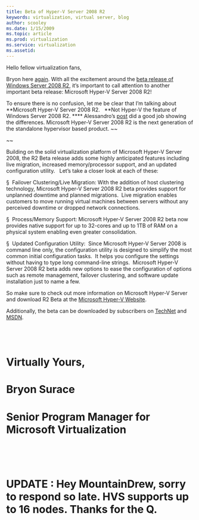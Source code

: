 ```yaml
---
title: Beta of Hyper-V Server 2008 R2
keywords: virtualization, virtual server, blog
author: scooley
ms.date: 1/15/2009
ms.topic: article
ms.prod: virtualization
ms.service: virtualization
ms.assetid: 
---
```


Hello fellow virtualization fans,

Bryon here [again](http://blogs.technet.com/virtualization/archive/2009/01/16/winserver-2k8-hyper-v-is-alive.aspx). With all the excitement around the [beta release of Windows Server 2008 R2](http://blogs.technet.com/windowsserver/archive/2009/01/07/announcing-windows-server-2008-r2-beta.aspx), it’s important to call attention to another important beta release: Microsoft Hyper-V Server 2008 R2! 

To ensure there is no confusion, let me be clear that I’m talking about **Microsoft Hyper-V Server 2008 R2.   **Not Hyper-V the feature of Windows Server 2008 R2. **** Alessandro’s [post](http://www.virtualization.info/2009/01/microsoft-releases-stand-alone-hyper-v.html) did a good job showing the differences. Microsoft Hyper-V Server 2008 R2 is the next generation of the standalone hypervisor based product. ~~

~~

Building on the solid virtualization platform of Microsoft Hyper-V Server 2008, the R2 Beta release adds some highly anticipated features including live migration, increased memory/processor support, and an updated configuration utility.   Let’s take a closer look at each of these:

§  Failover Clustering/Live Migration: With the addition of host clustering technology, Microsoft Hyper-V Server 2008 R2 beta provides support for unplanned downtime and planned migrations.  Live migration enables customers to move running virtual machines between servers without any perceived downtime or dropped network connections.

§  Process/Memory Support: Microsoft Hyper-V Server 2008 R2 beta now provides native support for up to 32-cores and up to 1TB of RAM on a physical system enabling even greater consolidation.

§  Updated Configuration Utility:  Since Microsoft Hyper-V Server 2008 is command line only, the configuration utility is designed to simplify the most common initial configuration tasks.  It helps you configure the settings without having to type long command-line strings.  Microsoft Hyper-V Server 2008 R2 beta adds new options to ease the configuration of options such as remote management, failover clustering, and software update installation just to name a few.

So make sure to check out more information on Microsoft Hyper-V Server and download R2 Beta at the [Microsoft Hyper-V Website](http://www.microsoft.com/hvs).

Additionally, the beta can be downloaded by subscribers on [TechNet](http://technet.microsoft.com/subscriptions/downloads/default.aspx?pv=1:352) and [MSDN](http://msdn.microsoft.com/subscriptions/downloads/default.aspx?pv=1:352). 

# 

 

# Virtually Yours,

# Bryon Surace 

# Senior Program Manager for Microsoft Virtualization

#  

#  **UPDATE** : Hey MountainDrew, sorry to respond so late. HVS supports up to 16 nodes. Thanks for the Q.
